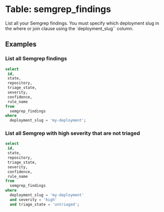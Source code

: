 # Table: semgrep_findings

List all your Semgrep findings. You must specify which deployment slug in the where or join clause using the `deployment_slug`` column.

## Examples

### List all Semgrep findings

```sql
select
 id,
 state,
 repository,
 triage_state,
 severity,
 confidence,
 rule_name
from
  semgrep_findings
where
  deployment_slug = 'my-deployment';
```

### List all Semgrep with high severity that are not triaged

```sql
select
 id,
 state,
 repository,
 triage_state,
 severity,
 confidence,
 rule_name
from
  semgrep_findings
where
  deployment_slug = 'my-deployment'
  and severity = 'high'
  and triage_state = 'untriaged';
```

